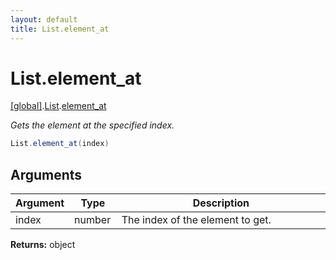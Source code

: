 ```yaml
---
layout: default
title: List.element_at
---
```


# List.element_at

[\[global\]]({{site.baseurl}}/docs/).[List]({{site.baseurl}}/docs/List/).[element_at]({{site.baseurl}}/docs/List/element_at/)

_Gets the element at the specified index._

```cs
List.element_at(index)
```

## Arguments

<table>
  <col width="15%">
  <col width="15%">
  <thead>
    <tr>
      <th>Argument</th>
      <th>Type</th>
      <th>Description</th>
    </tr>
  </thead>
  <tbody>
    <tr>
      <td>index</td>
      <td>number</td>
      <td>The index of the element to get.</td>
    </tr>
  </tbody>
</table>

**Returns:** object
